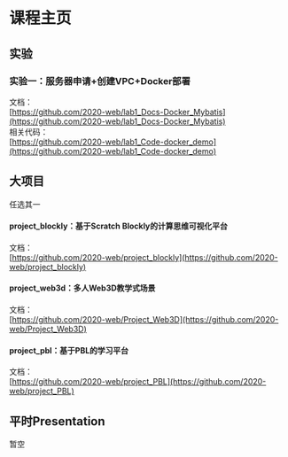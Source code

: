 # 课程主页
## 实验
### 实验一：服务器申请+创建VPC+Docker部署
文档：  
[https://github.com/2020-web/lab1_Docs-Docker_Mybatis](https://github.com/2020-web/lab1_Docs-Docker_Mybatis)  
相关代码：  
[https://github.com/2020-web/lab1_Code-docker_demo](https://github.com/2020-web/lab1_Code-docker_demo)
## 大项目
任选其一  
#### project_blockly：基于Scratch Blockly的计算思维可视化平台  
文档：  
[https://github.com/2020-web/project_blockly](https://github.com/2020-web/project_blockly)  

#### project_web3d：多人Web3D教学式场景
文档：  
[https://github.com/2020-web/Project_Web3D](https://github.com/2020-web/Project_Web3D)  

#### project_pbl：基于PBL的学习平台  
文档：    
[https://github.com/2020-web/project_PBL](https://github.com/2020-web/project_PBL)  

## 平时Presentation
暂空  


